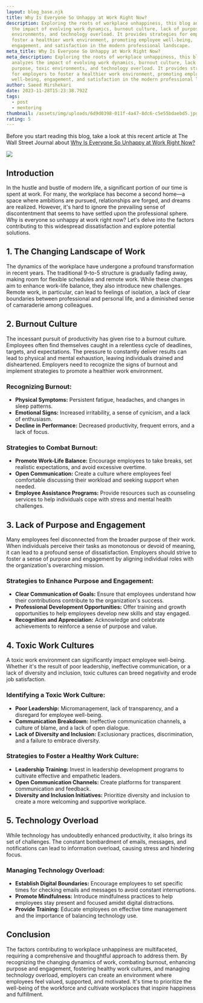 ```yaml
---
layout: blog_base.njk
title: Why Is Everyone So Unhappy at Work Right Now?
description: Exploring the roots of workplace unhappiness, this blog analyzes
  the impact of evolving work dynamics, burnout culture, lack of purpose, toxic
  environments, and technology overload. It provides strategies for employers to
  foster a healthier work environment, promoting employee well-being,
  engagement, and satisfaction in the modern professional landscape.
meta_title: Why Is Everyone So Unhappy at Work Right Now?
meta_description: Exploring the roots of workplace unhappiness, this blog
  analyzes the impact of evolving work dynamics, burnout culture, lack of
  purpose, toxic environments, and technology overload. It provides strategies
  for employers to foster a healthier work environment, promoting employee
  well-being, engagement, and satisfaction in the modern professional landscape.
author: Saeed Mirshekari
date: 2023-11-28T15:23:38.792Z
tags:
  - post
  - mentoring
thumbnail: /assets/img/uploads/6d9d0398-011f-4a47-8dc6-c5e55bdaebd5.jpg
rating: 5
---
```

Before you start reading this blog, take a look at this recent article at The Wall Street Journal about [](https://www.wsj.com/lifestyle/careers/workers-morale-pay-benefits-remote-52c4ab10)[Why Is Everyone So Unhappy at Work Right Now?](https://www.wsj.com/lifestyle/careers/workers-morale-pay-benefits-remote-52c4ab10)

![](/assets/img/uploads/wsj.png)

## [](https://www.wsj.com/lifestyle/careers/workers-morale-pay-benefits-remote-52c4ab10)Introduction

In the hustle and bustle of modern life, a significant portion of our time is spent at work. For many, the workplace has become a second home—a space where ambitions are pursued, relationships are forged, and dreams are realized. However, it's hard to ignore the prevailing sense of discontentment that seems to have settled upon the professional sphere. Why is everyone so unhappy at work right now? Let's delve into the factors contributing to this widespread dissatisfaction and explore potential solutions.

## 1. The Changing Landscape of Work

The dynamics of the workplace have undergone a profound transformation in recent years. The traditional 9-to-5 structure is gradually fading away, making room for flexible schedules and remote work. While these changes aim to enhance work-life balance, they also introduce new challenges. Remote work, in particular, can lead to feelings of isolation, a lack of clear boundaries between professional and personal life, and a diminished sense of camaraderie among colleagues.

## 2. Burnout Culture

The incessant pursuit of productivity has given rise to a burnout culture. Employees often find themselves caught in a relentless cycle of deadlines, targets, and expectations. The pressure to constantly deliver results can lead to physical and mental exhaustion, leaving individuals drained and disheartened. Employers need to recognize the signs of burnout and implement strategies to promote a healthier work environment.

### Recognizing Burnout:

* **Physical Symptoms:** Persistent fatigue, headaches, and changes in sleep patterns.
* **Emotional Signs:** Increased irritability, a sense of cynicism, and a lack of enthusiasm.
* **Decline in Performance:** Decreased productivity, frequent errors, and a lack of focus.

### Strategies to Combat Burnout:

* **Promote Work-Life Balance:** Encourage employees to take breaks, set realistic expectations, and avoid excessive overtime.
* **Open Communication:** Create a culture where employees feel comfortable discussing their workload and seeking support when needed.
* **Employee Assistance Programs:** Provide resources such as counseling services to help individuals cope with stress and mental health challenges.

## 3. Lack of Purpose and Engagement

Many employees feel disconnected from the broader purpose of their work. When individuals perceive their tasks as monotonous or devoid of meaning, it can lead to a profound sense of dissatisfaction. Employers should strive to foster a sense of purpose and engagement by aligning individual roles with the organization's overarching mission.

### Strategies to Enhance Purpose and Engagement:

* **Clear Communication of Goals:** Ensure that employees understand how their contributions contribute to the organization's success.
* **Professional Development Opportunities:** Offer training and growth opportunities to help employees develop new skills and stay engaged.
* **Recognition and Appreciation:** Acknowledge and celebrate achievements to reinforce a sense of purpose and value.

## 4. Toxic Work Cultures

A toxic work environment can significantly impact employee well-being. Whether it's the result of poor leadership, ineffective communication, or a lack of diversity and inclusion, toxic cultures can breed negativity and erode job satisfaction.

### Identifying a Toxic Work Culture:

* **Poor Leadership:** Micromanagement, lack of transparency, and a disregard for employee well-being.
* **Communication Breakdown:** Ineffective communication channels, a culture of blame, and a lack of open dialogue.
* **Lack of Diversity and Inclusion:** Exclusionary practices, discrimination, and a failure to embrace diversity.

### Strategies to Foster a Healthy Work Culture:

* **Leadership Training:** Invest in leadership development programs to cultivate effective and empathetic leaders.
* **Open Communication Channels:** Create platforms for transparent communication and feedback.
* **Diversity and Inclusion Initiatives:** Prioritize diversity and inclusion to create a more welcoming and supportive workplace.

## 5. Technology Overload

While technology has undoubtedly enhanced productivity, it also brings its set of challenges. The constant bombardment of emails, messages, and notifications can lead to information overload, causing stress and hindering focus.

### Managing Technology Overload:

* **Establish Digital Boundaries:** Encourage employees to set specific times for checking emails and messages to avoid constant interruptions.
* **Promote Mindfulness:** Introduce mindfulness practices to help employees stay present and focused amidst digital distractions.
* **Provide Training:** Educate employees on effective time management and the importance of balancing technology use.

## Conclusion

The factors contributing to workplace unhappiness are multifaceted, requiring a comprehensive and thoughtful approach to address them. By recognizing the changing dynamics of work, combating burnout, enhancing purpose and engagement, fostering healthy work cultures, and managing technology overload, employers can create an environment where employees feel valued, supported, and motivated. It's time to prioritize the well-being of the workforce and cultivate workplaces that inspire happiness and fulfillment.